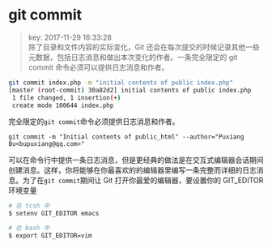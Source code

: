 # git commit
>key: 2017-11-29 16:33:28  
>除了目录和文件内容的实际变化，Git 还会在每次提交的时候记录其他一些元数据，包括日志消息和做出本次变化的作者。一条完全限定的 git commit 命令必须可以提供日志消息和作者。

```bash
git commit index.php -m "initial contents of public index.php"
[master (root-commit) 30a82d2] initial contents of public index.php
 1 file changed, 1 insertion(+)
 create mode 100644 index.php
```

完全限定的`git commit`命令必须提供日志消息和作者。

`git commit -m "Initial contents of public_html" --author="Puxiang Bu<bupuxiang@qq.com>"`

可以在命令行中提供一条日志消息，但是更经典的做法是在交互式编辑器会话期间创建消息。这样，你将能够在你最喜欢的的编辑器里编写一条完整而详细的日志消息。为了在`git commit`期间让 Git 打开你最爱的编辑器，要设置你的 GIT_EDITOR 环境变量

```bash
# 在 tcsh 中
$ setenv GIT_EDITOR emacs

# 在 bash 中
$ export GIT_EDITOR=vim
```